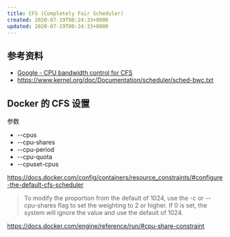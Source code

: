 ```yaml
---
title: CFS (Completely Fair Scheduler)
created: 2020-07-19T00:24:33+0800
updated: 2020-07-19T00:24:33+0800
---
```



## 参考资料

- [Google - CPU bandwidth control for CFS](https://landley.net/kdocs/ols/2010/ols2010-pages-245-254.pdf)
- https://www.kernel.org/doc/Documentation/scheduler/sched-bwc.txt


## Docker 的 CFS 设置

参数

- --cpus
- --cpu-shares
- --cpu-period
- --cpu-quota
- --cpuset-cpus

https://docs.docker.com/config/containers/resource_constraints/#configure-the-default-cfs-scheduler

> To modify the proportion from the default of 1024, use the -c or --cpu-shares flag to set the weighting to 2 or higher. If 0 is set, the system will ignore the value and use the default of 1024.

https://docs.docker.com/engine/reference/run/#cpu-share-constraint
